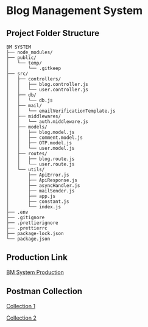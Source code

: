 # Blog Management System

## Project Folder Structure

```
BM SYSTEM
├── node_modules/
├── public/
│   └── temp/
│       └── .gitkeep
├── src/
│   ├── controllers/
│   │   ├── blog.controller.js
│   │   └── user.controller.js
│   ├── db/
│   │   └── db.js
│   ├── mail/
│   │   └── emailVerificationTemplate.js
│   ├── middlewares/
│   │   └── auth.middleware.js
│   ├── models/
│   │   ├── blog.model.js
│   │   ├── comment.model.js
│   │   ├── OTP.model.js
│   │   └── user.model.js
│   ├── routes/
│   │   ├── blog.route.js
│   │   └── user.route.js
│   └── utils/
│       ├── ApiError.js
│       ├── ApiResponse.js
│       ├── asyncHandler.js
│       ├── mailSender.js
│       ├── app.js
│       ├── constant.js
│       └── index.js
├── .env
├── .gitignore
├── .prettierignore
├── .prettierrc
├── package-lock.json
└── package.json
```

## Production Link

[BM System Production](https://bm-system.onrender.com/)

## Postman Collection

[Collection 1](https://interstellar-eclipse-937512.postman.co/workspace/Sandeep-Patel~94d56957-6392-49ec-8bce-ef38e05fec92/collection/27450487-8f1206e1-dae3-411b-b3f2-8584899198b6?action=share&creator=27450487&active-environment=27450487-8797cf86-de59-4b4e-8ef8-073631310c38)

[Collection 2](https://interstellar-eclipse-937512.postman.co/workspace/Sandeep-Patel~94d56957-6392-49ec-8bce-ef38e05fec92/collection/27450487-ca64a980-c0e0-48fd-82ea-b9a2419f56a6?action=share&creator=27450487&active-environment=27450487-8797cf86-de59-4b4e-8ef8-073631310c38)
